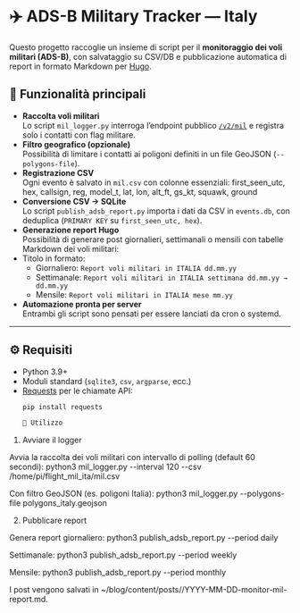 # ✈️ ADS-B Military Tracker — Italy

Questo progetto raccoglie un insieme di script per il **monitoraggio dei voli militari (ADS-B)**, con salvataggio su CSV/DB e pubblicazione automatica di report in formato Markdown per [Hugo](https://gohugo.io/).

## 📌 Funzionalità principali

- **Raccolta voli militari**  
  Lo script `mil_logger.py` interroga l’endpoint pubblico [`/v2/mil`](https://opendata.adsb.fi/api/v2/mil) e registra solo i contatti con flag militare.
- **Filtro geografico (opzionale)**  
  Possibilità di limitare i contatti ai poligoni definiti in un file GeoJSON (`--polygons-file`).
- **Registrazione CSV**  
  Ogni evento è salvato in `mil.csv` con colonne essenziali:
first_seen_utc, hex, callsign, reg, model_t, lat, lon, alt_ft, gs_kt, squawk, ground
- **Conversione CSV → SQLite**  
Lo script `publish_adsb_report.py` importa i dati da CSV in `events.db`, con deduplica (`PRIMARY KEY` su `first_seen_utc, hex`).
- **Generazione report Hugo**  
Possibilità di generare post giornalieri, settimanali o mensili con tabelle Markdown dei voli militari:
- Titolo in formato:  
  - Giornaliero: `Report voli militari in ITALIA dd.mm.yy`  
  - Settimanale: `Report voli militari in ITALIA settimana dd.mm.yy → dd.mm.yy`  
  - Mensile: `Report voli militari in ITALIA mese mm.yy`
- **Automazione pronta per server**  
Entrambi gli script sono pensati per essere lanciati da cron o systemd.

---

## ⚙️ Requisiti

- Python 3.9+
- Moduli standard (`sqlite3`, `csv`, `argparse`, ecc.)
- [Requests](https://pypi.org/project/requests/) per le chiamate API:
  ```bash
  pip install requests

  🚀 Utilizzo
1. Avviare il logger

Avvia la raccolta dei voli militari con intervallo di polling (default 60 secondi):
python3 mil_logger.py --interval 120 --csv /home/pi/flight_mil_ita/mil.csv

Con filtro GeoJSON (es. poligoni Italia):
python3 mil_logger.py --polygons-file polygons_italy.geojson

2. Pubblicare report

Genera report giornaliero:
python3 publish_adsb_report.py --period daily

Settimanale:
python3 publish_adsb_report.py --period weekly

Mensile:
python3 publish_adsb_report.py --period monthly

I post vengono salvati in ~/blog/content/posts/<anno>/YYYY-MM-DD-monitor-mil-report.md.
